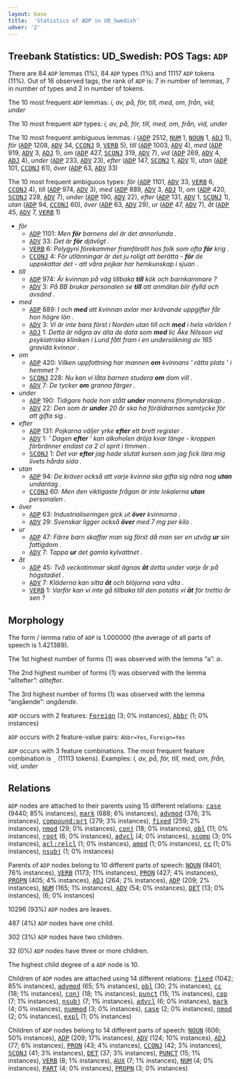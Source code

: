 ```yaml
---
layout: base
title:  'Statistics of ADP in UD_Swedish'
udver: '2'
---
```


## Treebank Statistics: UD_Swedish: POS Tags: `ADP`

There are 84 `ADP` lemmas (1%), 84 `ADP` types (1%) and 11117 `ADP` tokens (11%).
Out of 16 observed tags, the rank of `ADP` is: 7 in number of lemmas, 7 in number of types and 2 in number of tokens.

The 10 most frequent `ADP` lemmas: <em>i, av, på, för, till, med, om, från, vid, under</em>

The 10 most frequent `ADP` types:  <em>i, av, på, för, till, med, om, från, vid, under</em>

The 10 most frequent ambiguous lemmas: <em>i</em> (<tt><a href="sv-pos-ADP.html">ADP</a></tt> 2512, <tt><a href="sv-pos-NUM.html">NUM</a></tt> 1, <tt><a href="sv-pos-NOUN.html">NOUN</a></tt> 1, <tt><a href="sv-pos-ADJ.html">ADJ</a></tt> 1), <em>för</em> (<tt><a href="sv-pos-ADP.html">ADP</a></tt> 1208, <tt><a href="sv-pos-ADV.html">ADV</a></tt> 34, <tt><a href="sv-pos-CCONJ.html">CCONJ</a></tt> 9, <tt><a href="sv-pos-VERB.html">VERB</a></tt> 5), <em>till</em> (<tt><a href="sv-pos-ADP.html">ADP</a></tt> 1003, <tt><a href="sv-pos-ADV.html">ADV</a></tt> 4), <em>med</em> (<tt><a href="sv-pos-ADP.html">ADP</a></tt> 919, <tt><a href="sv-pos-ADV.html">ADV</a></tt> 3, <tt><a href="sv-pos-ADJ.html">ADJ</a></tt> 1), <em>om</em> (<tt><a href="sv-pos-ADP.html">ADP</a></tt> 427, <tt><a href="sv-pos-SCONJ.html">SCONJ</a></tt> 319, <tt><a href="sv-pos-ADV.html">ADV</a></tt> 7), <em>vid</em> (<tt><a href="sv-pos-ADP.html">ADP</a></tt> 269, <tt><a href="sv-pos-ADV.html">ADV</a></tt> 4, <tt><a href="sv-pos-ADJ.html">ADJ</a></tt> 4), <em>under</em> (<tt><a href="sv-pos-ADP.html">ADP</a></tt> 233, <tt><a href="sv-pos-ADV.html">ADV</a></tt> 23), <em>efter</em> (<tt><a href="sv-pos-ADP.html">ADP</a></tt> 147, <tt><a href="sv-pos-SCONJ.html">SCONJ</a></tt> 1, <tt><a href="sv-pos-ADV.html">ADV</a></tt> 1), <em>utan</em> (<tt><a href="sv-pos-ADP.html">ADP</a></tt> 101, <tt><a href="sv-pos-CCONJ.html">CCONJ</a></tt> 61), <em>över</em> (<tt><a href="sv-pos-ADP.html">ADP</a></tt> 63, <tt><a href="sv-pos-ADV.html">ADV</a></tt> 33)

The 10 most frequent ambiguous types:  <em>för</em> (<tt><a href="sv-pos-ADP.html">ADP</a></tt> 1101, <tt><a href="sv-pos-ADV.html">ADV</a></tt> 33, <tt><a href="sv-pos-VERB.html">VERB</a></tt> 6, <tt><a href="sv-pos-CCONJ.html">CCONJ</a></tt> 4), <em>till</em> (<tt><a href="sv-pos-ADP.html">ADP</a></tt> 974, <tt><a href="sv-pos-ADV.html">ADV</a></tt> 3), <em>med</em> (<tt><a href="sv-pos-ADP.html">ADP</a></tt> 889, <tt><a href="sv-pos-ADV.html">ADV</a></tt> 3, <tt><a href="sv-pos-ADJ.html">ADJ</a></tt> 1), <em>om</em> (<tt><a href="sv-pos-ADP.html">ADP</a></tt> 420, <tt><a href="sv-pos-SCONJ.html">SCONJ</a></tt> 228, <tt><a href="sv-pos-ADV.html">ADV</a></tt> 7), <em>under</em> (<tt><a href="sv-pos-ADP.html">ADP</a></tt> 190, <tt><a href="sv-pos-ADV.html">ADV</a></tt> 22), <em>efter</em> (<tt><a href="sv-pos-ADP.html">ADP</a></tt> 131, <tt><a href="sv-pos-ADV.html">ADV</a></tt> 1, <tt><a href="sv-pos-SCONJ.html">SCONJ</a></tt> 1), <em>utan</em> (<tt><a href="sv-pos-ADP.html">ADP</a></tt> 94, <tt><a href="sv-pos-CCONJ.html">CCONJ</a></tt> 60), <em>över</em> (<tt><a href="sv-pos-ADP.html">ADP</a></tt> 63, <tt><a href="sv-pos-ADV.html">ADV</a></tt> 29), <em>ur</em> (<tt><a href="sv-pos-ADP.html">ADP</a></tt> 47, <tt><a href="sv-pos-ADV.html">ADV</a></tt> 7), <em>åt</em> (<tt><a href="sv-pos-ADP.html">ADP</a></tt> 45, <tt><a href="sv-pos-ADV.html">ADV</a></tt> 7, <tt><a href="sv-pos-VERB.html">VERB</a></tt> 1)


* <em>för</em>
  * <tt><a href="sv-pos-ADP.html">ADP</a></tt> 1101: <em>Men <b>för</b> barnens del är det annorlunda .</em>
  * <tt><a href="sv-pos-ADV.html">ADV</a></tt> 33: <em>Det är <b>för</b> djävligt .</em>
  * <tt><a href="sv-pos-VERB.html">VERB</a></tt> 6: <em>Polygyni förekommer framförallt hos folk som ofta <b>för</b> krig .</em>
  * <tt><a href="sv-pos-CCONJ.html">CCONJ</a></tt> 4: <em>För utlänningar är det ju roligt att berätta - <b>för</b> de uppskattar det - att våra pojkar har hemkunskap i sjuan .</em>
* <em>till</em>
  * <tt><a href="sv-pos-ADP.html">ADP</a></tt> 974: <em>Är kvinnan på väg tillbaka <b>till</b> kök och barnkammare ?</em>
  * <tt><a href="sv-pos-ADV.html">ADV</a></tt> 3: <em>På BB brukar personalen se <b>till</b> att anmälan blir ifylld och avsänd .</em>
* <em>med</em>
  * <tt><a href="sv-pos-ADP.html">ADP</a></tt> 889: <em>I och <b>med</b> att kvinnan axlar mer krävande uppgifter får hon högre lön .</em>
  * <tt><a href="sv-pos-ADV.html">ADV</a></tt> 3: <em>Vi är inte bara först i Norden utan till och <b>med</b> i hela världen !</em>
  * <tt><a href="sv-pos-ADJ.html">ADJ</a></tt> 1: <em>Detta är några av alla de data som <b>med</b> lic Åke Nilsson vid psykiatriska kliniken i Lund fått fram i en undersökning av 165 gravida kvinnor .</em>
* <em>om</em>
  * <tt><a href="sv-pos-ADP.html">ADP</a></tt> 420: <em>Vilken uppfattning har mannen <b>om</b> kvinnans ' rätta plats ' i hemmet ?</em>
  * <tt><a href="sv-pos-SCONJ.html">SCONJ</a></tt> 228: <em>Nu kan vi låta barnen studera <b>om</b> dom vill .</em>
  * <tt><a href="sv-pos-ADV.html">ADV</a></tt> 7: <em>De tycker <b>om</b> granna färger .</em>
* <em>under</em>
  * <tt><a href="sv-pos-ADP.html">ADP</a></tt> 190: <em>Tidigare hade hon stått <b>under</b> mannens förmyndarskap .</em>
  * <tt><a href="sv-pos-ADV.html">ADV</a></tt> 22: <em>Den som är <b>under</b> 20 år ska ha föräldrarnas samtycke för att gifta sig .</em>
* <em>efter</em>
  * <tt><a href="sv-pos-ADP.html">ADP</a></tt> 131: <em>Pojkarna väljer yrke <b>efter</b> ett brett register .</em>
  * <tt><a href="sv-pos-ADV.html">ADV</a></tt> 1: <em>' Dagen <b>efter</b> ' kan alkoholen dröja kvar länge - kroppen förbränner endast ca 2 cl sprit i timmen .</em>
  * <tt><a href="sv-pos-SCONJ.html">SCONJ</a></tt> 1: <em>Det var <b>efter</b> jag hade slutat kursen som jag fick lära mig livets hårda sida .</em>
* <em>utan</em>
  * <tt><a href="sv-pos-ADP.html">ADP</a></tt> 94: <em>De kräver också att varje kvinna ska gifta sig nära nog <b>utan</b> undantag .</em>
  * <tt><a href="sv-pos-CCONJ.html">CCONJ</a></tt> 60: <em>Men den viktigaste frågan är inte lokalerna <b>utan</b> personalen .</em>
* <em>över</em>
  * <tt><a href="sv-pos-ADP.html">ADP</a></tt> 63: <em>Industrialiseringen gick ut <b>över</b> kvinnorna .</em>
  * <tt><a href="sv-pos-ADV.html">ADV</a></tt> 29: <em>Svenskar ligger också <b>över</b> med 7 mg per kilo .</em>
* <em>ur</em>
  * <tt><a href="sv-pos-ADP.html">ADP</a></tt> 47: <em>Färre barn skaffar man sig först då man ser en utväg <b>ur</b> sin fattigdom .</em>
  * <tt><a href="sv-pos-ADV.html">ADV</a></tt> 7: <em>Tappa <b>ur</b> det gamla kylvattnet .</em>
* <em>åt</em>
  * <tt><a href="sv-pos-ADP.html">ADP</a></tt> 45: <em>Två veckotimmar skall ägnas <b>åt</b> detta under varje år på högstadiet .</em>
  * <tt><a href="sv-pos-ADV.html">ADV</a></tt> 7: <em>Kläderna kan sitta <b>åt</b> och blöjorna vara våta .</em>
  * <tt><a href="sv-pos-VERB.html">VERB</a></tt> 1: <em>Varför kan vi inte gå tillbaka till den potatis vi <b>åt</b> för trettio år sen ?</em>

## Morphology

The form / lemma ratio of `ADP` is 1.000000 (the average of all parts of speech is 1.421389).

The 1st highest number of forms (1) was observed with the lemma “a”: <em>a</em>.

The 2nd highest number of forms (1) was observed with the lemma “alltefter”: <em>alltefter</em>.

The 3rd highest number of forms (1) was observed with the lemma “angående”: <em>angående</em>.

`ADP` occurs with 2 features: <tt><a href="sv-feat-Foreign.html">Foreign</a></tt> (3; 0% instances), <tt><a href="sv-feat-Abbr.html">Abbr</a></tt> (1; 0% instances)

`ADP` occurs with 2 feature-value pairs: `Abbr=Yes`, `Foreign=Yes`

`ADP` occurs with 3 feature combinations.
The most frequent feature combination is `_` (11113 tokens).
Examples: <em>i, av, på, för, till, med, om, från, vid, under</em>


## Relations

`ADP` nodes are attached to their parents using 15 different relations: <tt><a href="sv-dep-case.html">case</a></tt> (9440; 85% instances), <tt><a href="sv-dep-mark.html">mark</a></tt> (688; 6% instances), <tt><a href="sv-dep-advmod.html">advmod</a></tt> (376; 3% instances), <tt><a href="sv-dep-compound-prt.html">compound:prt</a></tt> (279; 3% instances), <tt><a href="sv-dep-fixed.html">fixed</a></tt> (259; 2% instances), <tt><a href="sv-dep-nmod.html">nmod</a></tt> (29; 0% instances), <tt><a href="sv-dep-conj.html">conj</a></tt> (18; 0% instances), <tt><a href="sv-dep-obl.html">obl</a></tt> (11; 0% instances), <tt><a href="sv-dep-root.html">root</a></tt> (6; 0% instances), <tt><a href="sv-dep-advcl.html">advcl</a></tt> (4; 0% instances), <tt><a href="sv-dep-xcomp.html">xcomp</a></tt> (3; 0% instances), <tt><a href="sv-dep-acl-relcl.html">acl:relcl</a></tt> (1; 0% instances), <tt><a href="sv-dep-amod.html">amod</a></tt> (1; 0% instances), <tt><a href="sv-dep-cc.html">cc</a></tt> (1; 0% instances), <tt><a href="sv-dep-nsubj.html">nsubj</a></tt> (1; 0% instances)

Parents of `ADP` nodes belong to 10 different parts of speech: <tt><a href="sv-pos-NOUN.html">NOUN</a></tt> (8401; 76% instances), <tt><a href="sv-pos-VERB.html">VERB</a></tt> (1173; 11% instances), <tt><a href="sv-pos-PRON.html">PRON</a></tt> (427; 4% instances), <tt><a href="sv-pos-PROPN.html">PROPN</a></tt> (405; 4% instances), <tt><a href="sv-pos-ADJ.html">ADJ</a></tt> (264; 2% instances), <tt><a href="sv-pos-ADP.html">ADP</a></tt> (209; 2% instances), <tt><a href="sv-pos-NUM.html">NUM</a></tt> (165; 1% instances), <tt><a href="sv-pos-ADV.html">ADV</a></tt> (54; 0% instances), <tt><a href="sv-pos-DET.html">DET</a></tt> (13; 0% instances),  (6; 0% instances)

10296 (93%) `ADP` nodes are leaves.

487 (4%) `ADP` nodes have one child.

302 (3%) `ADP` nodes have two children.

32 (0%) `ADP` nodes have three or more children.

The highest child degree of a `ADP` node is 10.

Children of `ADP` nodes are attached using 14 different relations: <tt><a href="sv-dep-fixed.html">fixed</a></tt> (1042; 85% instances), <tt><a href="sv-dep-advmod.html">advmod</a></tt> (65; 5% instances), <tt><a href="sv-dep-obl.html">obl</a></tt> (30; 2% instances), <tt><a href="sv-dep-cc.html">cc</a></tt> (18; 1% instances), <tt><a href="sv-dep-conj.html">conj</a></tt> (18; 1% instances), <tt><a href="sv-dep-punct.html">punct</a></tt> (15; 1% instances), <tt><a href="sv-dep-cop.html">cop</a></tt> (7; 1% instances), <tt><a href="sv-dep-nsubj.html">nsubj</a></tt> (7; 1% instances), <tt><a href="sv-dep-advcl.html">advcl</a></tt> (6; 0% instances), <tt><a href="sv-dep-mark.html">mark</a></tt> (4; 0% instances), <tt><a href="sv-dep-nummod.html">nummod</a></tt> (3; 0% instances), <tt><a href="sv-dep-case.html">case</a></tt> (2; 0% instances), <tt><a href="sv-dep-nmod.html">nmod</a></tt> (2; 0% instances), <tt><a href="sv-dep-expl.html">expl</a></tt> (1; 0% instances)

Children of `ADP` nodes belong to 14 different parts of speech: <tt><a href="sv-pos-NOUN.html">NOUN</a></tt> (606; 50% instances), <tt><a href="sv-pos-ADP.html">ADP</a></tt> (209; 17% instances), <tt><a href="sv-pos-ADV.html">ADV</a></tt> (124; 10% instances), <tt><a href="sv-pos-ADJ.html">ADJ</a></tt> (77; 6% instances), <tt><a href="sv-pos-PRON.html">PRON</a></tt> (43; 4% instances), <tt><a href="sv-pos-CCONJ.html">CCONJ</a></tt> (42; 3% instances), <tt><a href="sv-pos-SCONJ.html">SCONJ</a></tt> (41; 3% instances), <tt><a href="sv-pos-DET.html">DET</a></tt> (37; 3% instances), <tt><a href="sv-pos-PUNCT.html">PUNCT</a></tt> (15; 1% instances), <tt><a href="sv-pos-VERB.html">VERB</a></tt> (8; 1% instances), <tt><a href="sv-pos-AUX.html">AUX</a></tt> (7; 1% instances), <tt><a href="sv-pos-NUM.html">NUM</a></tt> (4; 0% instances), <tt><a href="sv-pos-PART.html">PART</a></tt> (4; 0% instances), <tt><a href="sv-pos-PROPN.html">PROPN</a></tt> (3; 0% instances)

